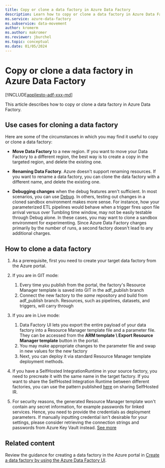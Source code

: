 ```yaml
---
title: Copy or clone a data factory in Azure Data Factory 
description: Learn how to copy or clone a data factory in Azure Data Factory
ms.service: azure-data-factory
ms.subservice: data-movement
author: kromerm
ms.author: makromer
ms.reviewer: jburchel
ms.topic: conceptual
ms.date: 01/05/2024
---
```


# Copy or clone a data factory in Azure Data Factory

[!INCLUDE[appliesto-adf-xxx-md](includes/appliesto-adf-xxx-md.md)]

This article describes how to copy or clone a data factory in Azure Data Factory.

## Use cases for cloning a data factory

Here are some of the circumstances in which you may find it useful to copy or clone a data factory:

- **Move Data Factory** to a new region. If you want to move your Data Factory to a different region, the best way is to create a copy in the targeted region, and delete the existing one.

- **Renaming Data Factory**. Azure doesn't support renaming resources. If you want to rename a data factory, you can clone the data factory with a different name, and delete the existing one.

- **Debugging changes** when the debug features aren't sufficient. In most scenarios, you can use [Debug](iterative-development-debugging.md). In others, testing out changes in a cloned sandbox environment makes more sense. For instance, how your parameterized ETL pipelines would behave when a trigger fires upon file arrival versus over Tumbling time window, may not be easily testable through Debug alone. In these cases, you may want to clone a sandbox environment for experimenting. Since Azure Data Factory charges primarily by the number of runs, a second factory doesn't lead to any additional charges.

## How to clone a data factory

1. As a prerequisite, first you need to create your target data factory from the Azure portal.

1. If you are in GIT mode:
    1. Every time you publish from the portal, the factory's Resource Manager template is saved into GIT in the adf\_publish branch
    1. Connect the new factory to the _same_ repository and build from adf\_publish branch. Resources, such as pipelines, datasets, and triggers, will carry through

1. If you are in Live mode:
    1. Data Factory UI lets you export the entire payload of your data factory into a Resource Manager template file and a parameter file. They can be accessed from the **ARM template \ Export Resource Manager template** button in the portal.
    1. You may make appropriate changes to the parameter file and swap in new values for the new factory
    1. Next, you can deploy it via standard Resource Manager template deployment methods.

1. If you have a SelfHosted IntegrationRuntime in your source factory, you need to precreate it with the same name in the target factory. If you want to share the SelfHosted Integration Runtime between different factories, you can use the pattern published [here](create-shared-self-hosted-integration-runtime-powershell.md) on sharing SelfHosted IR.

1. For security reasons, the generated Resource Manager template won't contain any secret information, for example passwords for linked services. Hence, you need to provide the credentials as deployment parameters. If manually inputting credential isn't desirable for your settings, please consider retrieving the connection strings and passwords from Azure Key Vault instead. [See more](store-credentials-in-key-vault.md)

## Related content

Review the guidance for creating a data factory in the Azure portal in [Create a data factory by using the Azure Data Factory UI](quickstart-create-data-factory-portal.md).

